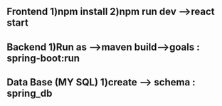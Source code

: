 Frontend
1)npm install 
2)npm run dev -->react start
-----------------------------
Backend
1)Run as -->maven build-->goals : spring-boot:run 
-------------------------------------------------
Data Base (MY SQL)
1)create --> schema : spring_db
---------------------------------
